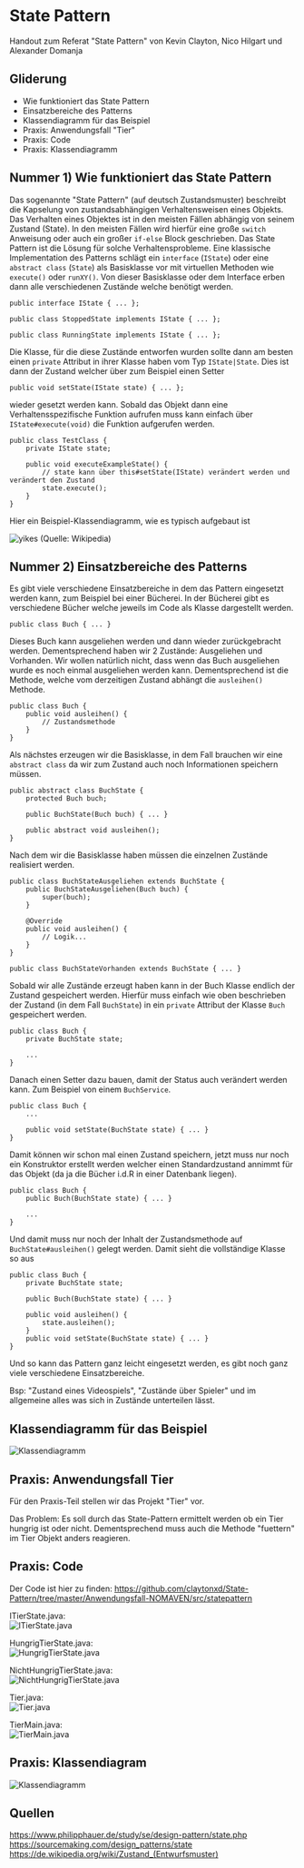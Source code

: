 # State Pattern
Handout zum Referat "State Pattern" von Kevin Clayton, Nico Hilgart und Alexander Domanja
<br>
## Gliderung
- Wie funktioniert das State Pattern
- Einsatzbereiche des Patterns
- Klassendiagramm für das Beispiel
- Praxis: Anwendungsfall "Tier"
- Praxis: Code
- Praxis: Klassendiagramm

## Nummer 1) Wie funktioniert das State Pattern
Das sogenannte "State Pattern" (auf deutsch Zustandsmuster) beschreibt die Kapselung von zustandsabhängigen Verhaltensweisen eines Objekts. Das Verhalten eines Objektes ist in den meisten Fällen abhängig von seinem Zustand (State). In den meisten Fällen wird hierfür eine große `switch` Anweisung oder auch ein großer `if-else` Block geschrieben. Das State Pattern ist die Lösung für solche Verhaltensprobleme. Eine klassische Implementation des Patterns schlägt ein `interface` (`IState`) oder eine `abstract class` (`State`) als Basisklasse vor mit virtuellen Methoden wie `execute()` oder `runXY()`. Von dieser Basisklasse oder dem Interface erben dann alle verschiedenen Zustände welche benötigt werden.

    public interface IState { ... };

    public class StoppedState implements IState { ... };

    public class RunningState implements IState { ... };

Die Klasse, für die diese Zustände entworfen wurden sollte dann am besten einen `private` Attribut in ihrer Klasse haben vom Typ `IState|State`. Dies ist dann der Zustand welcher über zum Beispiel einen Setter

    public void setState(IState state) { ... };

wieder gesetzt werden kann. Sobald das Objekt dann eine Verhaltensspezifische Funktion aufrufen muss kann einfach über `IState#execute(void)` die Funktion aufgerufen werden.

    public class TestClass {
        private IState state;

        public void executeExampleState() {
            // state kann über this#setState(IState) verändert werden und verändert den Zustand
            state.execute();
        }
    }

Hier ein Beispiel-Klassendiagramm, wie es typisch aufgebaut ist

![yikes](https://upload.wikimedia.org/wikipedia/commons/thumb/e/e8/State_Design_Pattern_UML_Class_Diagram.svg/400px-State_Design_Pattern_UML_Class_Diagram.svg.png)
(Quelle: Wikipedia)

## Nummer 2) Einsatzbereiche des Patterns
Es gibt viele verschiedene Einsatzbereiche in dem das Pattern eingesetzt werden kann, zum Beispiel bei einer Bücherei.
In der Bücherei gibt es verschiedene Bücher welche jeweils im Code als Klasse dargestellt werden.

    public class Buch { ... }

Dieses Buch kann ausgeliehen werden und dann wieder zurückgebracht werden. Dementsprechend haben wir 2 Zustände: Ausgeliehen und Vorhanden.
Wir wollen natürlich nicht, dass wenn das Buch ausgeliehen wurde es noch einmal ausgeliehen werden kann. Dementsprechend ist die Methode, welche vom derzeitigen Zustand abhängt die `ausleihen()` Methode.

    public class Buch { 
        public void ausleihen() {
            // Zustandsmethode
        }
    }

Als nächstes erzeugen wir die Basisklasse, in dem Fall brauchen wir eine `abstract class` da wir zum Zustand auch noch Informationen speichern müssen.

    public abstract class BuchState {
        protected Buch buch;

        public BuchState(Buch buch) { ... }

        public abstract void ausleihen();
    }

Nach dem wir die Basisklasse haben müssen die einzelnen Zustände realisiert werden.

    public class BuchStateAusgeliehen extends BuchState {
        public BuchStateAusgeliehen(Buch buch) {
            super(buch);
        }

        @Override
        public void ausleihen() {
            // Logik...
        }
    }

    public class BuchStateVorhanden extends BuchState { ... }

Sobald wir alle Zustände erzeugt haben kann in der Buch Klasse endlich der Zustand gespeichert werden. Hierfür muss einfach wie oben beschrieben der Zustand (in dem Fall `BuchState`) in ein `private` Attribut der Klasse `Buch` gespeichert werden.

    public class Buch {
        private BuchState state;

        ...
    }

Danach einen Setter dazu bauen, damit der Status auch verändert werden kann. Zum Beispiel von einem `BuchService`.

    public class Buch {
        ...

        public void setState(BuchState state) { ... }
    }


Damit können wir schon mal einen Zustand speichern, jetzt muss nur noch ein Konstruktor erstellt werden welcher einen Standardzustand annimmt für das Objekt (da ja die Bücher i.d.R in einer Datenbank liegen). 

    public class Buch {
        public Buch(BuchState state) { ... }

        ...
    }

Und damit muss nur noch der Inhalt der Zustandsmethode auf `BuchState#ausleihen()` gelegt werden. Damit sieht die vollständige Klasse so aus

    public class Buch {
        private BuchState state;

        public Buch(BuchState state) { ... }

        public void ausleihen() {
            state.ausleihen();
        }
        public void setState(BuchState state) { ... }
    }

Und so kann das Pattern ganz leicht eingesetzt werden, es gibt noch ganz viele verschiedene Einsatzbereiche.

Bsp: "Zustand eines Videospiels", "Zustände über Spieler" und im allgemeine alles was sich in Zustände unterteilen lässt.

## Klassendiagramm für das Beispiel

![Klassendiagramm](https://i.ibb.co/CK0BjBK/Buch.png)

## Praxis: Anwendungsfall Tier
Für den Praxis-Teil stellen wir das Projekt "Tier" vor.

Das Problem: Es soll durch das State-Pattern ermittelt werden ob ein Tier hungrig ist oder nicht. Dementsprechend muss auch die Methode "fuettern" im Tier Objekt anders reagieren.

## Praxis: Code

Der Code ist hier zu finden: https://github.com/claytonxd/State-Pattern/tree/master/Anwendungsfall-NOMAVEN/src/statepattern


ITierState.java:<br>
![ITierState.java](https://i.ibb.co/SxHWLHH/ITier-State.png)

HungrigTierState.java:<br>
![HungrigTierState.java](https://i.ibb.co/8BkcGd3/Hungrig-Tier-State.png)

NichtHungrigTierState.java:<br>
![NichtHungrigTierState.java](https://i.ibb.co/YkMXVdd/Nicht-Hungrig-Tier-State.png)

Tier.java:<br>
![Tier.java](https://i.ibb.co/6Dq1kYB/Tier.png)

TierMain.java:<br>
![TierMain.java](https://i.ibb.co/f4jGzt1/TierMain.png)

## Praxis: Klassendiagram

![Klassendiagramm](https://i.ibb.co/rwZp8KR/Klassendiagramm-Tier.png)

## Quellen
https://www.philipphauer.de/study/se/design-pattern/state.php<br>
https://sourcemaking.com/design_patterns/state<br>
https://de.wikipedia.org/wiki/Zustand_(Entwurfsmuster)